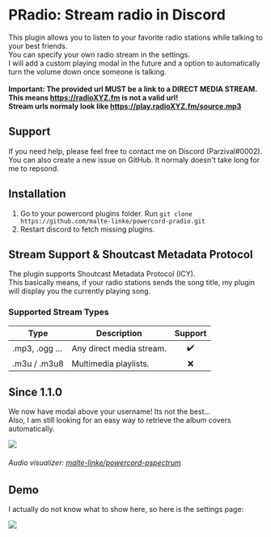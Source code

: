 # PRadio: Stream radio in Discord

This plugin allows you to listen to your favorite radio stations while talking to your best friends. <br>
You can specify your own radio stream in the settings.<br>
I will add a custom playing modal in the future and a option to automatically turn the volume down once someone is talking.<br>
<br>
<b>
  Important: The provided url MUST be a link to a DIRECT MEDIA STREAM. This means https://radioXYZ.fm is not a valid url!<br>
  Stream urls normaly look like https://play.radioXYZ.fm/source.mp3
</b>

## Support

If you need help, please feel free to contact me on Discord (Parzival#0002).<br>
You can also create a new issue on GitHub. It normaly doesn't take long for me to repsond.

## Installation

1. Go to your powercord plugins folder. Run ``git clone https://github.com/malte-linke/powercord-pradio.git``
2. Restart discord to fetch missing plugins.

## Stream Support & Shoutcast Metadata Protocol

The plugin supports Shoutcast Metadata Protocol (ICY).</br>
This basically means, if your radio stations sends the song title, my plugin will display you the currently playing song.

### Supported Stream Types

| Type           | Description              | Support |
| -------------- | ------------------------ | :-----: |
| .mp3, .ogg ... | Any direct media stream. | ✔️      |
| .m3u / .m3u8   | Multimedia playlists.    | ❌      |

## Since 1.1.0

We now have modal above your username! Its not the best...<br>
Also, I am still looking for an easy way to retrieve the album covers automatically.<br>

<img src=https://i.imgur.com/Np3nmyJ.png>

###### Audio visualizer: <a href="//github.com/malte-linke/powercord-pspectrum">malte-linke/powercord-pspectrum</a>

## Demo

I actually do not know what to show here, so here is the settings page:

<img src="https://i.imgur.com/g5S1Zn6.png">

